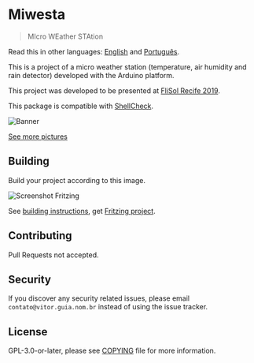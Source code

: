 # Miwesta

> MIcro WEather STAtion

Read this in other languages: [English](README.md) and [Português](LEIA-ME.md).

This is a project of a micro weather station (temperature, air humidity and rain detector) developed with the Arduino platform.

This project was developed to be presented at [FliSol Recife 2019](https://flisol.info/FLISOL2019/Brasil/Recife).

This package is compatible with [ShellCheck](https://github.com/koalaman/shellcheck).

![Banner](https://gitlab.com/vitoranguia/miwesta/wikis/uploads/1632986f842af97e8d47269373003f4c/banner.png)

[See more pictures](https://gitlab.com/vitoranguia/miwesta/wikis/)

## Building

Build your project according to this image.

![Screenshot Fritzing](https://gitlab.com/vitoranguia/miwesta/wikis/uploads/8b5ca939b761dbc8edfc568700f393e2/screenshotFritzing.jpg)

See [building instructions](doc/README.md), get [Fritzing project](https://gitlab.com/vitoranguia/miwesta/wikis/uploads/5c270c261cb9410546b80a536e0829b5/miwesta.fzz).

## Contributing

Pull Requests not accepted.

## Security

If you discover any security related issues, please email `contato@vitor.guia.nom.br` instead of using the issue tracker.

## License

GPL-3.0-or-later, please see [COPYING](COPYING) file for more information.
